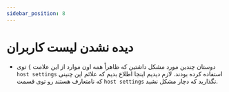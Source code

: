 ```yaml
---
sidebar_position: 8
---
```


# دیده نشدن لیست کاربران

- دوستان چندین مورد مشکل داشتین که ظاهراً همه اون موارد از این علامت `}` توی `host settings` استفاده کرده بودند. لازم دیدیم اینجا اطلاع بدیم که علائم این چنینی که نامتعارف هستند رو توی قسمت `host settings` نگذارید که دچار مشکل نشید.